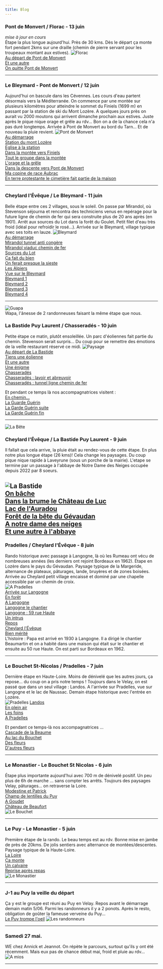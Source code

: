 ```yaml
---
title: Blog
---
```

### Pont de Monvert / Florac - 13 juin
_mise à jour en cours_<br>
Étape la plus longue aujourd'hui. Près de 30 kms. Dès le départ ça monte fort pendant 2kms sur une draille (chemin de pierre servant pour les troupeaux montant aux estives). 
![Florac](images/e9-img1.jpg)<br>
[Au départ de Pont de Monvert](images/e9-img2.jpg)<br>
[Et une autre](images/e9-img3.jpg)<br>
[On quitte Pont de Monvert](images/e9-img4.jpg)<br>


---


### Le Bleymard - Pont de Monvert / 12 juin
Aujourd'hui on bascule dans les Cévennes. Les cours d'eau partent désormais vers la Méditerranée. On commence par une montée sur plusieurs kilomètres pour atteindre le sommet du Finiels (1699 m) en passant par la station de ski du Mont Lozère. A quelques jours près on aurait vu 2000 moutons qui arrivent dimanche prochain aux estives. Juste après le pique nique orage et grêle au rdv... Bon on a de la chance cela n'a pas duré longtemps. Arrivée à Pont de Monvert au bord du Tarn... Et de nouveau la pluie revient.
![Pont de Monvert](images/e8-img8.jpg)<br>
[Au démarrage](images/e8-img1.jpg)<br>
[Station du mont Lozère](images/e8-img2.jpg)<br>
[Eglise à la station](images/e8-img4.jpg)<br>
[Dans la montée vers Finiels](images/e8-img5.jpg)<br>
[Tout le groupe dans la montée](images/e8-img10.jpg)<br>
[L'orage et la grêle](images/e8-img6.jpg)<br>
[Dans la descente vers Pont de Monvert](images/e8-img7.jpg)<br>
[Ma copine de race Aubrac](images/e8-img14.jpg)<br>
[En terre protestante le cimetière fait partie de la maison](images/e8-img9.jpg)

---

### Cheylard l'Évêque / Le Bleymard - 11 juin
Belle étape entre ces 2 villages, sous le soleil. On passe par Mirandol, où Stevenson séjourna et rencontra des techniciens venus en repérage pour la future ligne de chemin de fer qui sera construite plus de 20 ans après (en 1901). Arrêt aux sources du Lot dans la forêt du Goulet. Petit filet d'eau très froid (idéal pour refroidir le rosé...). Arrivée sur le Bleymard, village typique avec ses toits en lauze.
![Bleymard](images/e7-img10.jpg)<br>
[Au démarrage](images/e7-img1.jpg)<br>
[Mirandol tunnel anti congère](images/e7-img2.jpg)<br>
[Mirandol viaduc chemin de fer](images/e7-img3.jpg)<br>
[Sources du Lot](images/e7-img5.jpg)<br>
[Ça fait du bien](images/e7-img6.jpg)<br>
[On ferait presque la sieste](images/e7-img7.jpg)<br>
[Les Alpiers](images/e7-img8.jpg)<br>
[Vue sur le Bleymard](images/e7-img10)<br>
[Bleymard 1](images/e7-img12.jpg)<br>
[Bleymard 2](images/e7-img13.jpg)<br>
[Bleymard 3](images/e7-img14.jpg)<br>
[Bleymard 4](images/e7-img15.jpg)

---

![Guapa](images/e6-img9.jpg)<br>
Wapa, l'ânesse de 2 randonneuses faisant la même étape que nous.

### La Bastide Puy Laurent / Chasseradés - 10 juin
Petite étape ce matin, plutôt ensoleillée. Un parc d'éoliennes fait partie du chemin. Stevenson serait surpris... Du coup pour se remettre des émotions de la veille restaurant réservé ce midi.
![Paysage](images/e6-img0.jpg)<br>
[Au départ de La Bastide](images/e6-img1.jpg)<br>
[Tiens une éolienne](images/e6-img5.jpg)<br>
[Et une autre](images/e6-img4.jpg)<br>
[Une énigme](images/e6-img2.jpg)<br>
[Chasseradés](images/e6-img12.jpg)<br>
[Chasseradés : lavoir et abreuvoir](images/e6-img11.jpg)<br>
[Chasseradés : tunnel ligne chemin de fer](images/e6-img10.jpg)<br>

Et pendant ce temps là nos accompagnatrices visitent :<br>
[En chemin...](images/e6-img6.jpg)<br>
[La Guarde Guérin](images/e6-img7.jpg)<br>
[La Garde Guérin suite](images/e6-img8.jpg)<br>
[La Garde Guérin fin](images/e6-img13.jpg)


---

![La Bête](images/e5-img7.jpg)<br>

### Cheylard l'Évêque / La Bastide Puy Laurent - 9 juin
Il fallait que cela arrive, la pluie était au rendez-vous de cette étape. En plus notre plus longue étape (26 kms)! Cela change les paysages. Du coup pique nique rapide à Laveyrune (sous un porche de la mairie). L'etape se termine par un passage à l'abbaye de Notre Dame des Neiges occupée depuis 2022 par 8 soeurs. 

![La Bastide](images/e5-img1.jpg)<br>
[On bâche](images/e5-img3.jpg)<br>
[Dans la brume le Château de Luc](images/e5-img4.jpg)<br>
[Lac de l'Auradou](images/e5-img5.jpg)<br>
[Forêt de la bête du Gévaudan](images/e5-img6.jpg)<br>
[A notre dame des neiges](images/e5-img2.jpg)<br>
[Et une autre à l'abbaye](images/e5-img8.jpg)<br>
---

### Pradelles / Cheylard l'Évêque - 8 juin
Rando historique avec passage à Langogne, là où les Rumeau ont vécu de nombreuses années (les derniers ont rejoint Bordeaux en 1962). Étape en Lozère dans le pays du Gévaudan. Paysage typique de la Margeride, alternance de plateaux, pâturages, lande, bruyères et de zones boisées. Arrivée au Cheylard petit village encaissé et dominé par une chapelle accessible par un chemin de croix.<br>
![A Pradelles](images/pradelles-2023-06-08.jpg)<br>
[Arrivée sur Langogne](images/e4-img1.jpg)<br>
[En forêt](images/e4-img6.jpg)<br>
[A Langogne](images/e4-img2.jpg)<br>
[Langogne le chantier](images/e4-chantier-langogne.jpg)<br>
[Langogne : 59 rue Haute](images/langogne-rue-haute.jpg)<br>
[Un intrus](images/e4-img3.jpg)<br>
[Repos](images/e4-img4.jpg)<br>
[Cheylard l'Évêque](images/e4-img5.jpg)<br>
[Bien mérité](images/e4-img7.jpg)<br>
L'histoire : Papa est arrivé en 1930 à Langogne. Il a dirigé le chantier Beaumartin et on a habité dans une maison qui était sur le chantier et ensuite au 50 rue Haute. On est parti sur Bordeaux en 1962.

---

### Le Bouchet St-Nicolas / Pradelles - 7 juin
Dernière étape en Haute-Loire. Moins de dénivelé que les autres jours, ça repose... du coup on a pris notre temps ! Toujours dans le Velay, on est passé que dans un seul village : Landos. A l'arrivée sur Pradelles, vue sur Langogne et le lac de Naussac. Demain étape historique avec l'entrée en Lozère.<br>
![Pradelles](images/e3-img1.jpg)
[Landos](images/e3-img5.jpg)<br>
[En plein air](images/e3-img4.jpg)<br>
[Les foins](images/e3-img3.jpg)<br>
[A Pradelles](images/e3-img2.jpg)<br>

Et pendant ce temps-là nos accompagnatrices ...<br>
[Cascade de la Beaume](images/e3-img6.jpg)<br>
[Au lac du Bouchet](images/e3-img7.jpg)<br>
[Des fleurs](images/e3-img8.jpg)<br>
[D'autres fleurs](images/e3-img9.jpg)

---

### Le Monastier - Le Bouchet St Nicolas - 6 juin
Étape plus importante aujourd'hui avec 700 m de dénivelé positif. Un peu plus de 6h de marche ... sans compter les arrêts. Toujours des paysages Velay, pâturages... on retraverse la Loire.<br>
[Modestine et Patrick](images/e2-img2.jpg)<br>
[Champ de lentilles du Puy](images/e2-img3.jpg)<br>
[A Goudet](images/e2-img4.jpg)<br>
[Château de Beaufort](images/e2-img5.jpg)<br>
![Le Bouchet](images/e2-img1.jpg)

---
 
### Le Puy - Le Monastier - 5 juin
Première étape de la rando. Le beau temps est au rdv. Bonne mise en jambe de près de 20kms. De jolis sentiers avec alternance de montées/descentes. Paysage typique de la Haute-Loire.<br>
[La Loire](images/e1-img3.jpg)<br>
[Ça monte](images/e1-img2.jpg)<br>
[Un calvaire](images/e1-img1.jpg)<br>
[Reprise après repas](images/e1-img4.jpg)<br>
![Le Monastier](images/le-monastier.jpg)

---

### J-1 au Puy la veille du départ
Ça y est le groupe est réuni au Puy en Velay. Repos avant le démarrage demain matin 5/06. Parmi les randonneurs il y a 2 ponots. Après le resto, obligation de goûter la fameuse verveine du Puy...<br>
[Le Puy trompe l'oeil](images/le-puy.jpg)
![Les randonneurs](images/les-randonneurs.jpg)

---

### Samedi 27 mai.
WE chez Annick et Jeannot. On répète le parcours, surtout qu'ils y ont été récemment. Mais eux pas de chance début mai, froid et pluie au rdv...
![A mios](images/mios.jpg)

---